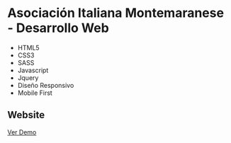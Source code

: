# Asociación Italiana Montemaranese  - Desarrollo Web
- HTML5
- CSS3
- SASS
- Javascript
- Jquery
- Diseño Responsivo
- Mobile First

## Website
[Ver Demo](https://sergiodario.github.io/Montemaranese/)
